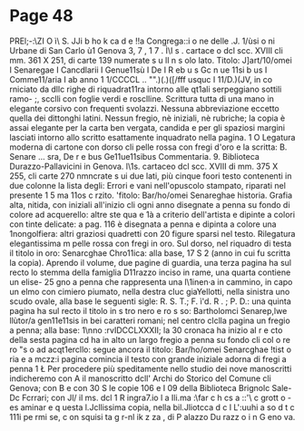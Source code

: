 # Page 48

PREl;-:\ZI O ì\ S. JJi b ho k ca d e !!a Congrega::i o ne delle .J. 1/ùsi o ni Urbane di San Carlo ù1 Genova 3, 7 , 1 7 . Ì\I s . cartace o dcl scc. XVIII cli mm. 361 X 251, di carte 139 numerate s u ll n s olo lato. Titolo: J]art/10/omei I Senaregae I Cancdlarii I Genue11sù I De I R eb u s Gc n ue 11si b us I Comme11/aria I ab anno 1 1/CCCCL .. \"".)(.)([/fff usquc I 11/D.)(JV, in co rniciato da dllc righe di riquadrat11ra intorno alle qt1ali serpeggiano sottili ramo- ;, scclli con foglie verdi e rosclline. Scrittura tutta di una mano in elegante corsivo con frequenti svolazzi. Nessuna abbreviazione eccetto quella dei dittonghi latini. Nessun fregio, nè iniziali, nè rubriche; la copia è assai elegante per la carta ben vergata, candida e per gli spaziosi margini lasciati intorno allo scritto esattamente inquadrato nella pagina. 1 O Legatura moderna di cartone con dorso cli pelle rossa con fregi d'oro e la scritta: B. Senare ... sra, De r e bus Ge11ue11sibus Commentaria. 9. Biblioteca Durazzo-Pallavicini in Genova. l\1s. cartaceo dcl scc. XVIII di mm. 375 X 255, cli carte 270 nmncrate s ui due lati, più cinque foori testo contenenti in due colonne la lista degli: Errori e vani nell'opuscolo stampato, riparati nel presente 1 5 ma 11os c rzito. 'fitolo: Bar/ho/omei Senareghae historia. Grafia alta, nitida, con iniziali all'inizio cli ogni anno disegnate a penna su fondo di colore ad acquerello: altre ste qua e 1à a criterio dell'artista e dipinte a colori con tinte delicate: a pag. 116 è disegnata a penna e dipinta a colore una 1nongolfiera: altri graziosi quadretti con 20 figure sparsi nel testo. Rilegatura elegantissima m pelle rossa con fregi in oro. Sul dorso, nel riquadro di testa il titolo in oro: Senarcghae Chro11ica: alla base, 17 S 2 (anno in cui fu scritta la copia). Aprendo il volume, due pagine di guardia, una terza pagina ha sul recto lo stemma della famiglia D11razzo inciso in rame, una quarta contiene un elise- 25 gno a penna che rappresenta una l\1inen·a in cammino, in capo un elmo con cimiero piumato, nella destra cluc giaYellotti, nella sinistra uno scudo ovale, alla base le seguenti sigle: R. S. T.; F. ì'd. R . ; P. D.: una quinta pagina ha sul recto il titolo in s tro nero e ro s so: Bartholomci Senarep,lwe llùtor/a gen11e11sis in bei caratteri romani; nel centro clclla pagina un fregio a penna; alla base: 1\nno :rvIDCCLXXXII; la 30 cronaca ha inizio al r e cto della sesta pagina cd ha in alto un largo fregio a penna su fondo cli col o re ro "s o ad acqt1ercllo: segue ancora il titolo: Bar/ho/omei Senarcghae !tist o ria e a mczz:i pagina comincia il testo con grande iniziale adorna di fregi a penna 1 Ł Per procedere più speditamente nello studio dei nove manoscritti indicheremo con A il manoscritto dcll' Archi do Storico del Comune cli Genova; con B e con 30 S le copie 106 e I 09 della Biblioteca Brignolc Sale-Dc Fcrrari; con Jl/ il ms. dcl 1 R ingra7.io l a Ili.ma :\far c h cs a ::'\ c grott o - es aminar e q uesta l.Jcllissima copia, nella bil.Jliotcca d c l L':uuhi a so d t c 111i pe rmi se, c on squisi ta g r-nl ik z za , di P alazzo Du razz o i n G eno va.